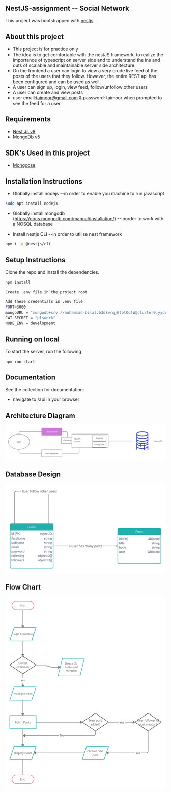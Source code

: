 ## NestJS-assignment -- Social Network

This project was bootstrapped with [nestjs](https://nestjs.com/).

## About this project

- This project is for practice only
- The idea is to get comfortable with the nestJS framework, to realize the importance of typescript on server side and to understand the ins and outs of scalable and maintainable server side architecture.
- On the frontend a user can login to view a very crude live feed of the posts of the users that they follow. However, the entire REST api has been configured and can be used as well.
- A user can sign up, login, view feed, follow/unfollow other users
- A user can create and view posts
- user email:taimoor@gmail.com & password: taimoor when prompted to see the feed for a user

## Requirements

- [Nest Js v8](https://docs.nestjs.com/first-steps)
- [MongoDb v5](https://www.mongodb.com/try/download/community)

## SDK's Used in this project

- [Mongoose](https://mongoosejs.com)

## Installation Instructions

- Globally install nodejs
  --in order to enable you machine to run javascript

```bash
sudo apt install nodejs
```

- Globally install mongodb (https://docs.mongodb.com/manual/installation/)
  --Inorder to work with a NOSQL database

- Install nestjs CLI
  --in order to utilise nest framework

```bash
npm i -g @nestjs/cli
```

## Setup Instructions

Clone the repo and install the dependencies.

```bash
npm install
```

```bash
Create .env file in the project root
```

```bash
Add these credentials in .env file
PORT=3000
mongoURL = "mongodb+srv://muhammad-bilal:b3d8vrqjGtbtOqfW@cluster0.yydcd.mongodb.net/nest"
JWT_SECRET = "plswork"
NODE_ENV = development

```

## Running on local

To start the server, run the following

```bash
npm run start
```

## Documentation

See the collection for documentation:

- navigate to <YOUR-URL>/api in your browser

## Architecture Diagram

![Screenshot](docs/images/architectural-diagram.png)

## Database Design

![Screenshot](docs/images/database-diagram.png)

## Flow Chart

![Screenshot](docs/images/flowchart.png)
